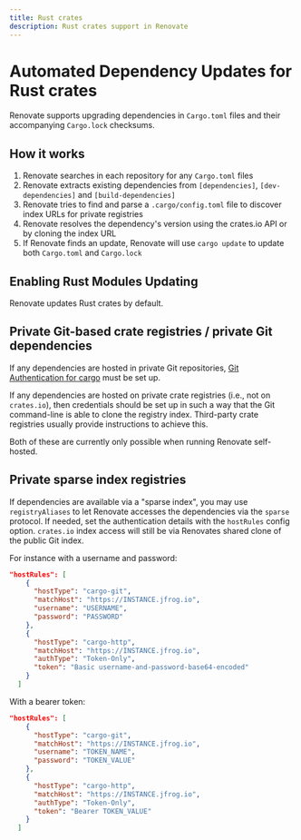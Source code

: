 ```yaml
---
title: Rust crates
description: Rust crates support in Renovate
---
```


# Automated Dependency Updates for Rust crates

Renovate supports upgrading dependencies in `Cargo.toml` files and their accompanying `Cargo.lock` checksums.

## How it works

1. Renovate searches in each repository for any `Cargo.toml` files
1. Renovate extracts existing dependencies from `[dependencies]`, `[dev-dependencies]` and `[build-dependencies]`
1. Renovate tries to find and parse a `.cargo/config.toml` file to discover index URLs for private registries
1. Renovate resolves the dependency's version using the crates.io API or by cloning the index URL
1. If Renovate finds an update, Renovate will use `cargo update` to update both `Cargo.toml` and `Cargo.lock`

## Enabling Rust Modules Updating

Renovate updates Rust crates by default.

## Private Git-based crate registries / private Git dependencies

If any dependencies are hosted in private Git repositories, [Git Authentication for cargo](https://doc.rust-lang.org/cargo/appendix/git-authentication.html) must be set up.

If any dependencies are hosted on private crate registries (i.e., not on `crates.io`), then credentials should be set up in such a way that the Git command-line is able to clone the registry index.
Third-party crate registries usually provide instructions to achieve this.

Both of these are currently only possible when running Renovate self-hosted.

## Private sparse index registries

If dependencies are available via a "sparse index", you may use
`registryAliases` to let Renovate accesses the dependencies via the `sparse`
protocol. If needed, set the authentication details with the `hostRules` config
option. `crates.io` index access will still be via Renovates shared clone of
the public Git index.

For instance with a username and password:

```json
"hostRules": [
    {
      "hostType": "cargo-git",
      "matchHost": "https://INSTANCE.jfrog.io",
      "username": "USERNAME",
      "password": "PASSWORD"
    },
    {
      "hostType": "cargo-http",
      "matchHost": "https://INSTANCE.jfrog.io",
      "authType": "Token-Only",
      "token": "Basic username-and-password-base64-encoded"
    }
  ]
```

With a bearer token:

```json
"hostRules": [
    {
      "hostType": "cargo-git",
      "matchHost": "https://INSTANCE.jfrog.io",
      "username": "TOKEN_NAME",
      "password": "TOKEN_VALUE"
    },
    {
      "hostType": "cargo-http",
      "matchHost": "https://INSTANCE.jfrog.io",
      "authType": "Token-Only",
      "token": "Bearer TOKEN_VALUE"
    }
  ]
```
